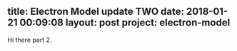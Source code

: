 title: Electron Model update TWO
date: 2018-01-21 00:09:08
layout: post
project: electron-model
---

Hi there part 2.
